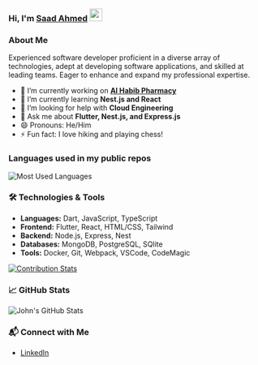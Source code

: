 ### Hi, I'm [Saad Ahmed](https://www.linkedin.com/in/saad-ahmed-01/) <img src="https://media.giphy.com/media/hvRJCLFzcasrR4ia7z/giphy.gif" width="25px" height="25px">

### About Me
Experienced software developer proficient in a diverse array of technologies, adept at
developing software applications, and skilled at leading teams. Eager to enhance and
expand my professional expertise.

- 🔭 I’m currently working on **[Al Habib Pharmacy](https://alhabibpharmacy.com/)**
- 🌱 I’m currently learning **Nest.js and React**
- 🤔 I’m looking for help with **Cloud Engineering**
- 💬 Ask me about **Flutter, Nest.js, and Express.js**
- 😄 Pronouns: He/Him
- ⚡ Fun fact: I love hiking and playing chess!

### Languages used in my public repos
<img width="" src="https://github-readme-stats-git-masterrstaa-rickstaa.vercel.app/api/top-langs/?username=SdxCode&layout=compact&hide_title=1&card_width=300" alt="Most Used Languages" />
</div>

### 🛠️ Technologies & Tools

- **Languages:** Dart, JavaScript, TypeScript
- **Frontend:** Flutter, React, HTML/CSS, Tailwind
- **Backend:** Node.js, Express, Nest
- **Databases:** MongoDB, PostgreSQL, SQlite
- **Tools:** Docker, Git, Webpack, VSCode, CodeMagic

[![Contribution Stats](https://github-contribution-stats.vercel.app/api/?username=SdxCoder)](https://github.com/SdxCoder/github-contribution-stats/)


### 📈 GitHub Stats
![John's GitHub Stats](https://github-readme-stats.vercel.app/api?username=SdxCoder&show_icons=true&hide_title=true&hide=prs&count_private=true&theme=radical)

### 📬 Connect with Me

- [LinkedIn](https://www.linkedin.com/in/saad-ahmed-01/)

<!-- 
## 🔧 Top Projects

- **[Project X](https://github.com/JohnDoe/project-x)**: A full-stack app that helps users manage tasks.
- **[Project Y](https://github.com/JohnDoe/project-y)**: An AI-based tool for sentiment analysis.



## 🚀 GitHub Achievements

- **Stars**: ⭐ 250+
- **Contributions**: 🔥 1000+ -->
